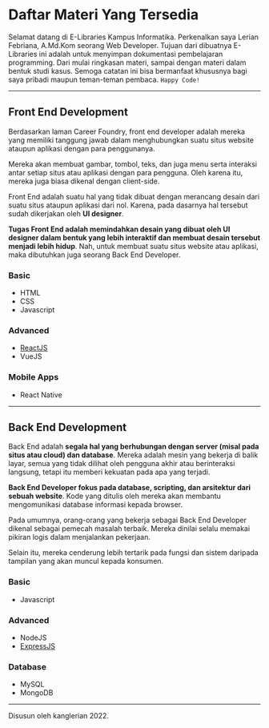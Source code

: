 # Daftar Materi Yang Tersedia

Selamat datang di E-Libraries Kampus Informatika. Perkenalkan saya Lerian Febriana, A.Md.Kom seorang Web Developer. Tujuan dari dibuatnya E-Libraries ini adalah untuk menyimpan dokumentasi pembelajaran programming. Dari mulai ringkasan materi, sampai dengan materi dalam bentuk studi kasus. Semoga catatan ini bisa bermanfaat khususnya bagi saya pribadi maupun teman-teman pembaca. <code>Happy Code!</code>

---

## Front End Development

Berdasarkan laman Career Foundry, front end developer adalah mereka yang memiliki tanggung jawab dalam menghubungkan suatu situs website ataupun aplikasi dengan para penggunanya.

Mereka akan membuat gambar, tombol, teks, dan juga menu serta interaksi antar setiap situs atau aplikasi dengan para pengguna. Oleh karena itu, mereka juga biasa dikenal dengan client-side.

Front End adalah suatu hal yang tidak dibuat dengan merancang desain dari suatu situs ataupun aplikasi dari nol. Karena, pada dasarnya hal tersebut sudah dikerjakan oleh <b>UI designer</b>.

<b>Tugas Front End adalah memindahkan desain yang dibuat oleh UI designer dalam bentuk yang lebih interaktif dan membuat desain tersebut menjadi lebih hidup</b>. Nah, untuk membuat suatu situs website atau aplikasi, maka dibutuhkan juga seorang Back End Developer.

### Basic

- HTML
- CSS
- Javascript

### Advanced

- [ReactJS](frontend/reactjs.md)
- VueJS

### Mobile Apps

- React Native

---

## Back End Development

Back End adalah <b>segala hal yang berhubungan dengan server (misal pada situs atau cloud) dan database</b>. Mereka adalah mesin yang bekerja di balik layar, semua yang tidak dilihat oleh pengguna akhir atau berinteraksi langsung, tetapi itu memberi kekuatan pada apa yang terjadi.

<b>Back End Developer fokus pada database, scripting, dan arsitektur dari sebuah website</b>. Kode yang ditulis oleh mereka akan membantu mengomunikasi database informasi kepada browser.

Pada umumnya, orang-orang yang bekerja sebagai Back End Developer dikenal sebagai pemecah masalah terbaik. Mereka dinilai selalu memakai pikiran logis dalam menjalankan pekerjaan.

Selain itu, mereka cenderung lebih tertarik pada fungsi dan sistem daripada tampilan yang akan muncul kepada konsumen.

### Basic

- Javascript

### Advanced

- NodeJS
- [ExpressJS](backend/express.md)

### Database

- MySQL
- MongoDB

---

Disusun oleh kanglerian 2022.